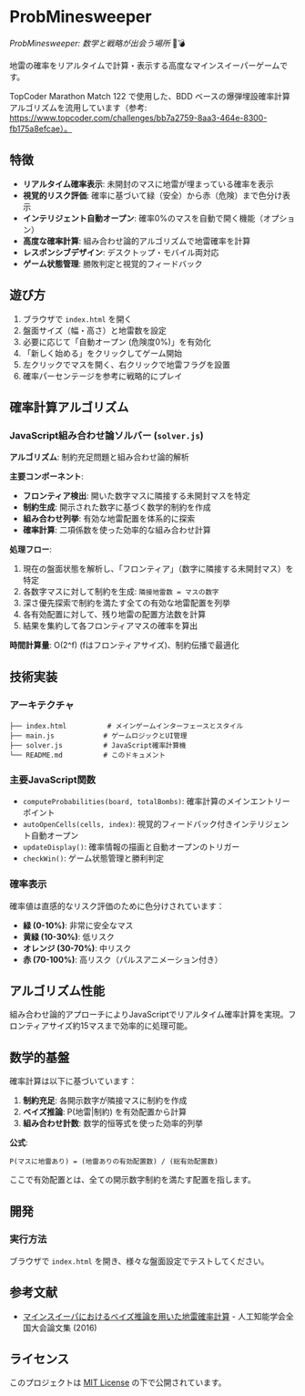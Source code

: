 # ProbMinesweeper

*ProbMinesweeper: 数学と戦略が出会う場所* 🎯💣

地雷の確率をリアルタイムで計算・表示する高度なマインスイーパーゲームです。

TopCoder Marathon Match 122 で使用した、BDD ベースの爆弾埋設確率計算アルゴリズムを流用しています（参考: https://www.topcoder.com/challenges/bb7a2759-8aa3-464e-8300-fb175a8efcae）。

## 特徴

- **リアルタイム確率表示**: 未開封のマスに地雷が埋まっている確率を表示
- **視覚的リスク評価**: 確率に基づいて緑（安全）から赤（危険）まで色分け表示
- **インテリジェント自動オープン**: 確率0%のマスを自動で開く機能（オプション）
- **高度な確率計算**: 組み合わせ論的アルゴリズムで地雷確率を計算
- **レスポンシブデザイン**: デスクトップ・モバイル両対応
- **ゲーム状態管理**: 勝敗判定と視覚的フィードバック

## 遊び方

1. ブラウザで `index.html` を開く
2. 盤面サイズ（幅・高さ）と地雷数を設定
3. 必要に応じて「自動オープン (危険度0%)」を有効化
4. 「新しく始める」をクリックしてゲーム開始
5. 左クリックでマスを開く、右クリックで地雷フラグを設置
6. 確率パーセンテージを参考に戦略的にプレイ

## 確率計算アルゴリズム

### JavaScript組み合わせ論ソルバー (`solver.js`)

**アルゴリズム**: 制約充足問題と組み合わせ論的解析

**主要コンポーネント**:
- **フロンティア検出**: 開いた数字マスに隣接する未開封マスを特定
- **制約生成**: 開示された数字に基づく数学的制約を作成
- **組み合わせ列挙**: 有効な地雷配置を体系的に探索
- **確率計算**: 二項係数を使った効率的な組み合わせ計算

**処理フロー**:
1. 現在の盤面状態を解析し、「フロンティア」（数字に隣接する未開封マス）を特定
2. 各数字マスに対して制約を生成: `隣接地雷数 = マスの数字`
3. 深さ優先探索で制約を満たす全ての有効な地雷配置を列挙
4. 各有効配置に対して、残り地雷の配置方法数を計算
5. 結果を集約して各フロンティアマスの確率を算出

**時間計算量**: O(2^f) (fはフロンティアサイズ)、制約伝播で最適化

## 技術実装

### アーキテクチャ

```
├── index.html          # メインゲームインターフェースとスタイル
├── main.js            # ゲームロジックとUI管理
├── solver.js          # JavaScript確率計算機
└── README.md          # このドキュメント
```

### 主要JavaScript関数

- `computeProbabilities(board, totalBombs)`: 確率計算のメインエントリーポイント
- `autoOpenCells(cells, index)`: 視覚的フィードバック付きインテリジェント自動オープン
- `updateDisplay()`: 確率情報の描画と自動オープンのトリガー
- `checkWin()`: ゲーム状態管理と勝利判定

### 確率表示

確率値は直感的なリスク評価のために色分けされています：
- **緑 (0-10%)**: 非常に安全なマス
- **黄緑 (10-30%)**: 低リスク
- **オレンジ (30-70%)**: 中リスク
- **赤 (70-100%)**: 高リスク（パルスアニメーション付き）

## アルゴリズム性能

組み合わせ論的アプローチによりJavaScriptでリアルタイム確率計算を実現。フロンティアサイズ約15マスまで効率的に処理可能。

## 数学的基盤

確率計算は以下に基づいています：

1. **制約充足**: 各開示数字が隣接マスに制約を作成
2. **ベイズ推論**: P(地雷|制約) を有効配置から計算
3. **組み合わせ計数**: 数学的恒等式を使った効率的列挙

**公式**:
```
P(マスに地雷あり) = (地雷ありの有効配置数) / (総有効配置数)
```

ここで有効配置とは、全ての開示数字制約を満たす配置を指します。

## 開発

### 実行方法
ブラウザで `index.html` を開き、様々な盤面設定でテストしてください。

## 参考文献

- [マインスイーパにおけるベイズ推論を用いた地雷確率計算](https://www.ai-gakkai.or.jp/jsai2016/webprogram/2016/pdf/927.pdf) - 人工知能学会全国大会論文集 (2016)

## ライセンス

このプロジェクトは [MIT License](LICENSE) の下で公開されています。
